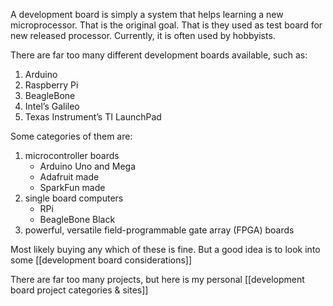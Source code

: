 
A development board is simply a system that helps learning a new microprocessor. That is the original goal. That is they used as test board for new released processor. Currently, it is often used by hobbyists. 

There are far too many different development boards available, such as:
1. Arduino
2. Raspberry Pi
3. BeagleBone
4. Intel’s Galileo
5. Texas Instrument’s TI LaunchPad

Some categories of them are:
1. microcontroller boards
	- Arduino Uno  and Mega
	- Adafruit  made
	- SparkFun made
2. single board computers
	- RPi
	- BeagleBone Black
3. powerful,  versatile field-programmable gate array (FPGA) boards

Most likely buying any which of these is fine. But a good idea is to look into some [[development board considerations]]

There are far too many projects, but here is my personal [[development board project categories & sites]]
